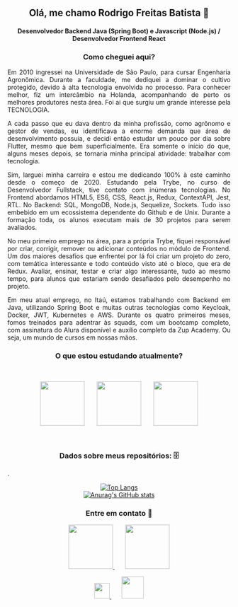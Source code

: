 <h2 align=center> Olá, me chamo Rodrigo Freitas Batista 🤘</h2>

<h4 align=center> Desenvolvedor Backend Java (Spring Boot) e Javascript (Node.js) / Desenvolvedor Frontend React </h4>

<h3 align=center>Como cheguei aqui?</h3>

 <p align=justify> Em 2010 ingressei na Universidade de São Paulo, para cursar Engenharia Agronômica. Durante a faculdade, me dediquei a dominar o cultivo protegido, devido à alta tecnologia envolvida no processo. Para conhecer melhor, fiz um intercâmbio na Holanda, acompanhando de perto os melhores produtores nesta área. Foi ai que surgiu um grande interesse pela TECNOLOGIA.
 </p>
 <p align=justify> A cada passo que eu dava dentro da minha profissão, como agrônomo e gestor de vendas, eu identificava a enorme demanda que área de desenvolvimento possuia, e decidi então estudar um pouco por dia sobre Flutter, mesmo que bem superficialmente. Era somente o início do que, alguns meses depois, se tornaria minha principal atividade: trabalhar com tecnologia.
  </p>
  <p align=justify> Sim, larguei minha carreira e estou me dedicando 100% à este caminho desde o começo de 2020. Estudando pela Trybe, no curso de Desenvolvedor Fullstack, tive contato com inúmeras tecnologias. No Frontend abordamos HTML5, ES6, CSS, React.js, Redux, ContextAPI, Jest, RTL. No Backend: SQL, MongoDB, Node.js, Sequelize, Sockets. Tudo isso embebido em um ecossistema dependente do Github e de Unix. Durante a formação toda, os alunos executam mais de 30 projetos para serem avaliados.
  </p>
  <p align=justify> No meu primeiro emprego na área, para a própria Trybe, fiquei responsável por criar, corrigir, remover ou adicionar conteúdos no módulo de Frontend. Um dos maiores desafios que enfrentei por lá foi criar um projeto do zero, com temática interessante e todo conteúdo visto até o bloco, que era de Redux. Avaliar, ensinar, testar e criar algo interessante, tudo ao mesmo tempo, para alunos que estariam sendo desafiados pelo desempenho no projeto.
  </p>
  
  <p align=justify> Em meu atual emprego, no Itaú, estamos trabalhando com Backend em Java, utilizando Spring Boot e muitas outras tecnologias como Keycloak, Docker, JWT, Kubernetes e AWS. Durante os quatro primeiros meses, fomos treinados para adentrar às squads, com um bootcamp completo, com assinatura do Alura disponível e auxílio completo da Zup Academy. Ou seja, um mundo de cursos em nossas mãos.
  </p>
  
<h3 align=center>O que estou estudando atualmente?</h3>
<br>
<p align=center>
  <img width=100 src="https://upload.wikimedia.org/wikipedia/commons/thumb/9/93/Amazon_Web_Services_Logo.svg/1024px-Amazon_Web_Services_Logo.svg.png" />
 &nbsp;&nbsp;&nbsp;&nbsp;&nbsp;
  <img width=100 src="https://miro.medium.com/max/8642/1*iIXOmGDzrtTJmdwbn7cGMw.png" />
 &nbsp;&nbsp;&nbsp;&nbsp;&nbsp;
  <img width=100 src="https://cdn.iconscout.com/icon/free/png-256/docker-226091.png" />
</p>
<br>
<h3 align=center>Dados sobre meus repositórios: 🗄️</h3>

.<p align=center>
  [![Top Langs](https://github-readme-stats.vercel.app/api/top-langs/?username=rfreitasbatista&layout=compact&theme=dracula)](https://github.com/anuraghazra/github-readme-stats)
  <br>
  [![Anurag's GitHub stats](https://github-readme-stats.vercel.app/api?username=rfreitasbatista&hide=stars&theme=dracula)](https://github.com/anuraghazra/github-readme-stats)
</p>

<h3 align=center>Entre em contato 🙂</h3>

<p align="center">
    <a href="https://www.linkedin.com/in/rfreitasbatista/" alt="Linkedin" target="_blank">
       <img width=100 src="https://download.logo.wine/logo/LinkedIn/LinkedIn-Logo.wine.png">
    </a>
  &nbsp;&nbsp;&nbsp;&nbsp;&nbsp;
     <a href="https://gitcorp.prod.cloud.ihf/rfbpawr" alt="Gitlab" target="_blank">
       <img width=100 src="https://download.logo.wine/logo/GitLab/GitLab-Logo.wine.png">
    </a>
 </p>
 <p align="center">
    <a href="https://www.instagram.com/rfreitasbatista/" alt="Instagram" target="_blank">
       <img width=35 src="https://upload.wikimedia.org/wikipedia/commons/thumb/e/e7/Instagram_logo_2016.svg/1200px-Instagram_logo_2016.svg.png">
    </a>
 &nbsp;&nbsp;&nbsp;&nbsp;&nbsp;
    <a href="mailto:rfreitasbatista@gmail.com" alt="Mail me" target="_blank">
       <img width=50 src="https://pngimg.com/uploads/mailbox/mailbox_PNG76.png">
    </a>
   
  </p>

